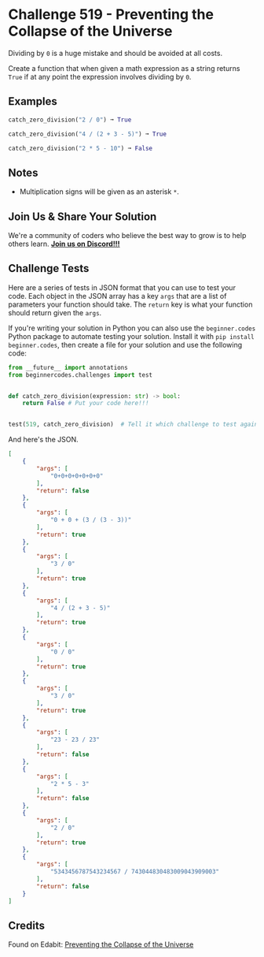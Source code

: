 # Challenge 519 - Preventing the Collapse of the Universe

Dividing by `0` is a huge mistake and should be avoided at all costs.

Create a function that when given a math expression as a string returns `True` if at any point the expression involves dividing by `0`.

## Examples
```python
catch_zero_division("2 / 0") ➞ True

catch_zero_division("4 / (2 + 3 - 5)") ➞ True

catch_zero_division("2 * 5 - 10") ➞ False
```
## Notes

- Multiplication signs will be given as an asterisk `*`.

## Join Us & Share Your Solution

We're a community of coders who believe the best way to grow is to help others learn. **[Join us on Discord!!!](https://discord.gg/sfHykntuGy)**

## Challenge Tests

Here are a series of tests in JSON format that you can use to test your code. Each object in the JSON array has a key `args` that are a list of parameters your function should take. The `return` key is what your function should return given the `args`. 

If you're writing your solution in Python you can also use the `beginner.codes` Python package to automate testing your solution. Install it with `pip install beginner.codes`, then create a file for your solution and use the following code:
```python
from __future__ import annotations
from beginnercodes.challenges import test


def catch_zero_division(expression: str) -> bool:
    return False # Put your code here!!!


test(519, catch_zero_division)  # Tell it which challenge to test against
```
And here's the JSON.
```json
[
    {
        "args": [
            "0+0+0+0+0+0+0"
        ],
        "return": false
    },
    {
        "args": [
            "0 + 0 + (3 / (3 - 3))"
        ],
        "return": true
    },
    {
        "args": [
            "3 / 0"
        ],
        "return": true
    },
    {
        "args": [
            "4 / (2 + 3 - 5)"
        ],
        "return": true
    },
    {
        "args": [
            "0 / 0"
        ],
        "return": true
    },
    {
        "args": [
            "3 / 0"
        ],
        "return": true
    },
    {
        "args": [
            "23 - 23 / 23"
        ],
        "return": false
    },
    {
        "args": [
            "2 * 5 - 3"
        ],
        "return": false
    },
    {
        "args": [
            "2 / 0"
        ],
        "return": true
    },
    {
        "args": [
            "5343456787543234567 / 743044830483009043909003"
        ],
        "return": false
    }
]
```
## Credits

Found on Edabit: [Preventing the Collapse of the Universe](https://edabit.com/challenge/5raq8tMwYrXq2ncwf)
